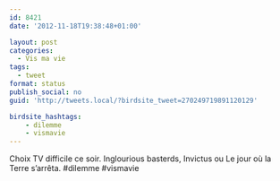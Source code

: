 ```yaml
---
id: 8421
date: '2012-11-18T19:38:48+01:00'

layout: post
categories:
  - Vis ma vie
tags:
  - tweet
format: status
publish_social: no
guid: 'http://tweets.local/?birdsite_tweet=270249719891120129'

birdsite_hashtags:
    - dilemme
    - vismavie
---
```


Choix TV difficile ce soir. Inglourious basterds, Invictus ou Le jour où la Terre s’arrêta. #dilemme #vismavie